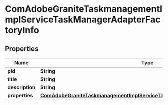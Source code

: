 

# ComAdobeGraniteTaskmanagementImplServiceTaskManagerAdapterFactoryInfo

## Properties

Name | Type | Description | Notes
------------ | ------------- | ------------- | -------------
**pid** | **String** |  |  [optional]
**title** | **String** |  |  [optional]
**description** | **String** |  |  [optional]
**properties** | [**ComAdobeGraniteTaskmanagementImplServiceTaskManagerAdapterFactoryProperties**](ComAdobeGraniteTaskmanagementImplServiceTaskManagerAdapterFactoryProperties.md) |  |  [optional]




